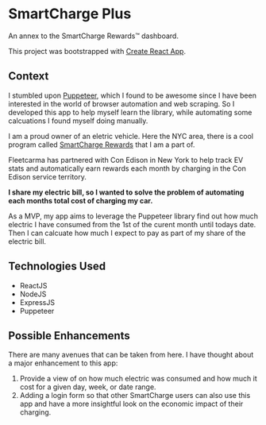 # SmartCharge Plus
An annex to the SmartCharge Rewards™ dashboard.

This project was bootstrapped with [Create React App](https://github.com/facebook/create-react-app).

## Context

I stumbled upon [Puppeteer](https://github.com/GoogleChrome/puppeteer), which I found to be awesome since I have been interested in the world of browser automation and web scraping. So I developed this app to help myself learn the library, while automating some calcuations I found myself doing manually.

I am a proud owner of an eletric vehicle. Here the NYC area, there is a cool program called [SmartCharge Rewards](https://www.fleetcarma.com/smartchargenewyork/) that I am a part of.

Fleetcarma has partnered with Con Edison in New York to help track EV stats and automatically earn rewards each month by charging in the Con Edison service territory.

****I share my electric bill, so I wanted to solve the problem of automating each months total cost of charging my car.****

As a MVP, my app aims to leverage the Puppeteer library find out how much electric I have consumed from the 1st of the curent month until todays date. Then I can calcuate how much I expect to pay as part of my share of the electric bill.  


## Technologies Used

- ReactJS
- NodeJS
- ExpressJS
- Puppeteer

## Possible Enhancements

There are many avenues that can be taken from here. I have thought about a major enhancement to this app:

1. Provide a view of on how much electric was consumed and how much it cost for a given day, week, or date range.
2. Adding a login form so that other SmartCharge users can also use this app and have a more insightful look on the economic impact of their charging.

